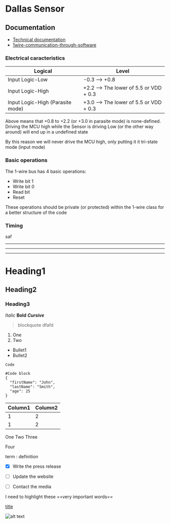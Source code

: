 # Dallas Sensor
## Documentation
* [Technical documentation](https://www.analog.com/media/en/technical-documentation/data-sheets/ds18b20.pdf)
* [1wire-communication-through-software](https://www.analog.com/en/technical-articles/1wire-communication-through-software.html)


### Electrical caracteristics
|Logical|Level|
|-|-|
|Input Logic-Low|-0.3 --> +0.8|
|Input Logic-High|+2.2 --> The lower of 5.5 or VDD + 0.3|
|Input Logic-High (Parasite mode)|+3.0 --> The lower of 5.5 or VDD + 0.3|

Above means that +0.8 to +2.2 (or +3.0 in parasite mode) is none-defined. Driving the MCU high while the Sensor is driving Low (or the other way around) will end up in a undefined state

By this reason we will never drive the MCU high, only putting it it tri-state mode (input mode)

### Basic operations
The 1-wire bus has 4 basic operations:
* Write bit 1
* Write bit 0
* Read bit
* Reset

These operations should be private (or protected) within the 1-wire class for a better structure of the code

### Timing
saf



---
---
---

# Heading1
## Heading2
### Heading3


*Italic*
**Bold**
***Cursive***

> blockquote dfafd

1. One
2. Two

* Bullet1
* Bullet2

`Code`

```
#Code block
{
  "firstName": "John",
  "lastName": "Smith",
  "age": 25
}
```

| Column1 | Column2 |
| ------- | ------- |
| 1 | 2 |
| 1 | 2 |

One Two
Three

Four

term
: definition

- [x] Write the press release
- [ ] Update the website
- [ ] Contact the media


I need to highlight these ==very important words==

[title](https://www.example.com)

![alt text](image.jpg)